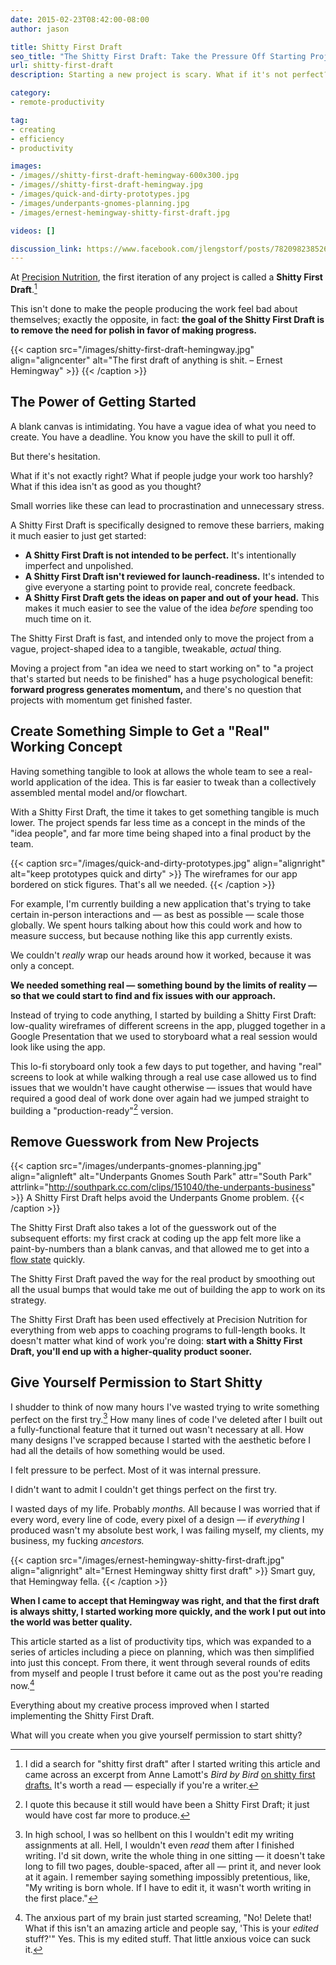 ```yaml
---
date: 2015-02-23T08:42:00-08:00
author: jason

title: Shitty First Draft
seo_title: "The Shitty First Draft: Take the Pressure Off Starting Projects"
url: shitty-first-draft
description: Starting a new project is scary. What if it's not perfect? What if people judge you? Here's how to jumpstart your productivity with a Shitty First Draft.

category:
- remote-productivity

tag:
- creating
- efficiency
- productivity

images:
- /images//shitty-first-draft-hemingway-600x300.jpg
- /images//shitty-first-draft-hemingway.jpg
- /images/quick-and-dirty-prototypes.jpg
- /images/underpants-gnomes-planning.jpg
- /images/ernest-hemingway-shitty-first-draft.jpg

videos: []

discussion_link: https://www.facebook.com/jlengstorf/posts/782098238526746
---
```

At [Precision Nutrition][1], the first iteration of any project is called a **Shitty First Draft**.[^lamott]

This isn't done to make the people producing the work feel bad about themselves; exactly the opposite, in fact: **the goal of the Shitty First Draft is to remove the need for polish in favor of making progress.**

{{< caption src="/images/shitty-first-draft-hemingway.jpg"
            align="aligncenter"
            alt="The first draft of anything is shit. – Ernest Hemingway" >}}
{{< /caption >}}

## The Power of Getting Started

A blank canvas is intimidating. You have a vague idea of what you need to create. You have a deadline. You know you have the skill to pull it off.

But there's hesitation.

What if it's not exactly right? What if people judge your work too harshly? What if this idea isn't as good as you thought?

Small worries like these can lead to procrastination and unnecessary stress.

A Shitty First Draft is specifically designed to remove these barriers, making it much easier to just get started:

*   **A Shitty First Draft is not intended to be perfect.** It's intentionally imperfect and unpolished.
*   **A Shitty First Draft isn't reviewed for launch-readiness.** It's intended to give everyone a starting point to provide real, concrete feedback.
*   **A Shitty First Draft gets the ideas on paper and out of your head.** This makes it much easier to see the value of the idea *before* spending too much time on it.

The Shitty First Draft is fast, and intended only to move the project from a vague, project-shaped idea to a tangible, tweakable, *actual* thing.

Moving a project from "an idea we need to start working on" to "a project that's started but needs to be finished" has a huge psychological benefit: **forward progress generates momentum,** and there's no question that projects with momentum get finished faster.

## Create Something Simple to Get a "Real" Working Concept

Having something tangible to look at allows the whole team to see a real-world application of the idea. This is far easier to tweak than a collectively assembled mental model and/or flowchart.

With a Shitty First Draft, the time it takes to get something tangible is much lower. The project spends far less time as a concept in the minds of the "idea people", and far more time being shaped into a final product by the team.

{{< caption src="/images/quick-and-dirty-prototypes.jpg"
            align="alignright"
            alt="keep prototypes quick and dirty" >}}
  The wireframes for our app bordered on stick figures. That's all we needed.
{{< /caption >}}

For example, I'm currently building a new application that's trying to take certain in-person interactions and — as best as possible — scale those globally. We spent hours talking about how this could work and how to measure success, but because nothing like this app currently exists.

We couldn't *really* wrap our heads around how it worked, because it was only a concept.

**We needed something real — something bound by the limits of reality — so that we could start to find and fix issues with our approach.**

Instead of trying to code anything, I started by building a Shitty First Draft: low-quality wireframes of different screens in the app, plugged together in a Google Presentation that we used to storyboard what a real session would look like using the app.

This lo-fi storyboard only took a few days to put together, and having "real" screens to look at while walking through a real use case allowed us to find issues that we wouldn't have caught otherwise — issues that would have required a good deal of work done over again had we jumped straight to building a "production-ready"[^productionready] version.

## Remove Guesswork from New Projects

{{< caption src="/images/underpants-gnomes-planning.jpg"
            align="alignleft"
            alt="Underpants Gnomes South Park"
            attr="South Park"
            attrlink="http://southpark.cc.com/clips/151040/the-underpants-business" >}}
  A Shitty First Draft helps avoid the Underpants Gnome problem.
{{< /caption >}}

The Shitty First Draft also takes a lot of the guesswork out of the subsequent efforts: my first crack at coding up the app felt more like a paint-by-numbers than a blank canvas, and that allowed me to get into a [flow state][2] quickly.

The Shitty First Draft paved the way for the real product by smoothing out all the usual bumps that would take me out of building the app to work on its strategy.

The Shitty First Draft has been used effectively at Precision Nutrition for everything from web apps to coaching programs to full-length books. It doesn't matter what kind of work you're doing: **start with a Shitty First Draft, you'll end up with a higher-quality product sooner.**

## Give Yourself Permission to Start Shitty

I shudder to think of now many hours I've wasted trying to write something perfect on the first try.[^highschool] How many lines of code I've deleted after I built out a fully-functional feature that it turned out wasn't necessary at all. How many designs I've scrapped because I started with the aesthetic before I had all the details of how something would be used.

I felt pressure to be perfect. Most of it was internal pressure.

I didn't want to admit I couldn't get things perfect on the first try.

I wasted days of my life. Probably *months.* All because I was worried that if every word, every line of code, every pixel of a design — if *everything* I produced wasn't my absolute best work, I was failing myself, my clients, my business, my fucking *ancestors.*

{{< caption src="/images/ernest-hemingway-shitty-first-draft.jpg"
            align="alignright"
            alt="Ernest Hemingway shitty first draft" >}}
  Smart guy, that Hemingway fella.
{{< /caption >}}

**When I came to accept that Hemingway was right, and that the first draft is always shitty, I started working more quickly, and the work I put out into the world was better quality.**

This article started as a list of productivity tips, which was expanded to a series of articles including a piece on planning, which was then simplified into just this concept. From there, it went through several rounds of edits from myself and people I trust before it came out as the post you're reading now.[^anxiety]

Everything about my creative process improved when I started implementing the Shitty First Draft.

What will you create when you give yourself permission to start shitty?

[^lamott]:
    I did a search for "shitty first draft" after I started writing this article and came across an excerpt from Anne Lamott's *Bird by Bird* [on shitty first drafts.][3] It's worth a read — especially if you're a writer.

[^productionready]:
    I quote this because it still would have been a Shitty First Draft; it just would have cost far more to produce.

[^highschool]:
    In high school, I was so hellbent on this I wouldn't edit my writing assignments at all. Hell, I wouldn't even *read* them after I finished writing. I'd sit down, write the whole thing in one sitting — it doesn't take long to fill two pages, double-spaced, after all — print it, and never look at it again. I remember saying something impossibly pretentious, like, "My writing is born whole. If I have to edit it, it wasn't worth writing in the first place."

[^anxiety]:
    The anxious part of my brain just started screaming, "No! Delete that! What if this isn't an amazing article and people say, 'This is your *edited* stuff?'" Yes. This is my edited stuff.[^validation] That little anxious voice can suck it.

[^validation]:
    Please validate me. My sense of self-worth is bound to [my Klout score][4].

 [1]: http://precisionnutrition.com/
 [2]: http://goo.gl/EY6UKJ
 [3]: https://wrd.as.uky.edu/sites/default/files/1-Shitty%20First%20Drafts.pdf
 [4]: https://klout.com/jlengstorf

